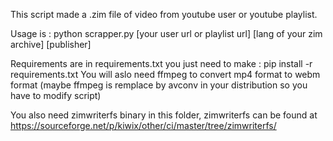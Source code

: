 This script made a .zim file of video from youtube user or youtube playlist.

Usage is :
python scrapper.py [your user url or playlist url] [lang of your zim archive] [publisher]

Requirements are in requirements.txt you just need to make : pip install -r requirements.txt
You will aslo need ffmpeg to convert mp4 format to webm format (maybe ffmpeg is remplace by avconv in your distribution so you have to modify script)

You also need zimwriterfs binary in this folder, zimwriterfs can be found at https://sourceforge.net/p/kiwix/other/ci/master/tree/zimwriterfs/
